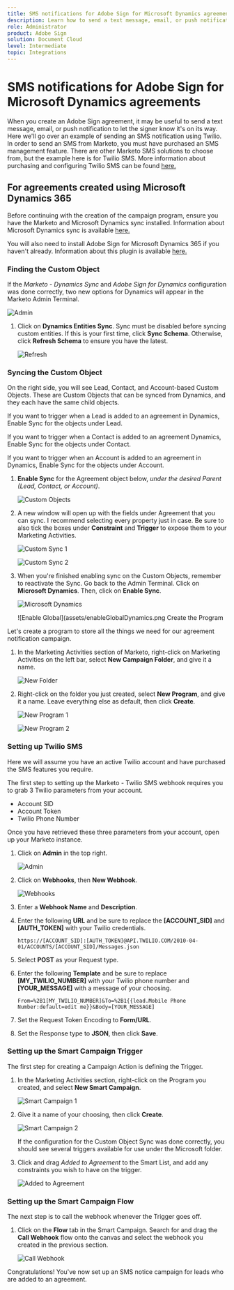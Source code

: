 ```yaml
---
title: SMS notifications for Adobe Sign for Microsoft Dynamics agreements
description: Learn how to send a text message, email, or push notification to let the signer know an agreement is on it's way
role: Administrator
product: Adobe Sign
solution: Document Cloud
level: Intermediate
topic: Integrations
---
```


# SMS notifications for Adobe Sign for Microsoft Dynamics agreements

When you create an Adobe Sign agreement, it may be useful to send a text message, email, or push notification to let the signer know it's on its way. Here we'll go over an example of sending an SMS notification using Twilio. In order to send an SMS from Marketo, you must have purchased an SMS management feature. There are other Marketo SMS solutions to choose from, but the example here is for Twilio SMS. More information about purchasing and configuring Twilio SMS can be found [here.](https://launchpoint.marketo.com/twilio/twilio-sms-for-marketo/)

## For agreements created using Microsoft Dynamics 365

Before continuing with the creation of the campaign program, ensure you have the Marketo and Microsoft Dynamics sync installed. Information about Microsoft Dynamics sync is available [here.](https://docs.marketo.com/display/public/DOCS/Microsoft+Dynamics+Sync)

You will also need to install Adobe Sign for Microsoft Dynamics 365 if you haven't already. Information about this plugin is available [here.](https://helpx.adobe.com/ca/sign/using/microsoft-dynamics-integration-installation-guide.html)

### Finding the Custom Object

If the *Marketo - Dynamics Sync* and *Adobe Sign for Dynamics* configuration was done correctly, two new options for Dynamics will appear in the Marketo Admin Terminal.

![Admin](assets/adminTerminal.png)

1. Click on **Dynamics Entities Sync**. Sync must be disabled before syncing custom entities. If this is your first time, click **Sync Schema**. Otherwise, click **Refresh Schema** to ensure you have the latest.

    ![Refresh](assets/refreshSchema.png)

### Syncing the Custom Object

On the right side, you will see Lead, Contact, and Account-based Custom Objects. These are Custom Objects that can be synced from Dynamics, and they each have the same child objects. 

If you want to trigger when a Lead is added to an agreement in Dynamics, Enable Sync for the objects under Lead. 

If you want to trigger when a Contact is added to an agreement Dynamics, Enable Sync for the objects under Contact. 

If you want to trigger when an Account is added to an agreement in Dynamics, Enable Sync for the objects under Account.

1. **Enable Sync** for the Agreement object below, *under the desired Parent (Lead, Contact, or Account)*.

    ![Custom Objects](assets/enableSyncDynamics.png)

1. A new window will open up with the fields under Agreement that you can sync. I recommend selecting every property just in case. Be sure to also tick the boxes under **Constraint** and **Trigger** to expose them to your Marketing Activities.

    ![Custom Sync 1](assets/entitySync1.png)

    ![Custom Sync 2](assets/entitySync2.png)

1. When you're finished enabling sync on the Custom Objects, remember to reactivate the Sync. Go back to the Admin Terminal. Click on **Microsoft Dynamics**. Then, click on **Enable Sync**.

    ![Microsoft Dynamics](assets/microsoftDynamics.png)

    ![Enable Global](assets/enableGlobalDynamics.png Create the Program

Let's create a program to store all the things we need for our agreement notification campaign.

1. In the Marketing Activities section of Marketo, right-click on Marketing Activities on the left bar, select **New Campaign Folder**, and give it a name.

    ![New Folder](assets/newFolder.png)

1. Right-click on the folder you just created, select **New Program**, and give it a name. Leave everything else as default, then click **Create**.

    ![New Program 1](assets/newProgram1.png)

    ![New Program 2](assets/newProgram2.png)

### Setting up Twilio SMS

Here we will assume you have an active Twilio account and have purchased the SMS features you require. 

The first step to setting up the Marketo - Twilio SMS webhook requires you to grab 3 Twilio parameters from your account.

- Account SID
- Account Token
- Twilio Phone Number

Once you have retrieved these three parameters from your account, open up your Marketo instance.

1. Click on **Admin** in the top right.

    ![Admin](assets/adminTab.png)

1. Click on **Webhooks**, then **New Webhook**.

    ![Webhooks](assets/webhooks.png)

1. Enter a **Webhook Name** and **Description**.

1. Enter the following **URL** and be sure to replace the **[ACCOUNT_SID]** and **[AUTH_TOKEN]** with your Twilio credentials.
 
    ```
    https://[ACCOUNT_SID]:[AUTH_TOKEN]@API.TWILIO.COM/2010-04-01/ACCOUNTS/[ACCOUNT_SID]/Messages.json
    ```

1. Select **POST** as your Request type.

1. Enter the following **Template** and be sure to replace **[MY_TWILIO_NUMBER]** with your Twilio phone number and **[YOUR_MESSAGE]** with a message of your choosing.

    ```
    From=%2B1[MY_TWILIO_NUMBER]&To=%2B1{{lead.Mobile Phone Number:default=edit me}}&Body=[YOUR_MESSAGE]
    ```

1. Set the Request Token Encoding to **Form/URL**.

1. Set the Response type to **JSON**, then click **Save**.

### Setting up the Smart Campaign Trigger

The first step for creating a Campaign Action is defining the Trigger. 

1. In the Marketing Activities section, right-click on the Program you created, and select **New Smart Campaign**.

    ![Smart Campaign 1](assets/smartCampaign1.png)

1. Give it a name of your choosing, then click **Create**.

    ![Smart Campaign 2](assets/smartCampaign3.png)

    If the configuration for the Custom Object Sync was done correctly, you should see several triggers available for use under the Microsoft folder. 

1. Click and drag *Added to Agreement* to the Smart List, and add any constraints you wish to have on the trigger.

    ![Added to Agreement](assets/addedToAgreementDynamics.png)

### Setting up the Smart Campaign Flow

The next step is to call the webhook whenever the Trigger goes off.

1. Click on the **Flow** tab in the Smart Campaign. Search for and drag the **Call Webhook** flow onto the canvas and select the webhook you created in the previous section.

    ![Call Webhook](assets/callWebhook.png)

Congratulations! You've now set up an SMS notice campaign for leads who are added to an agreement.
